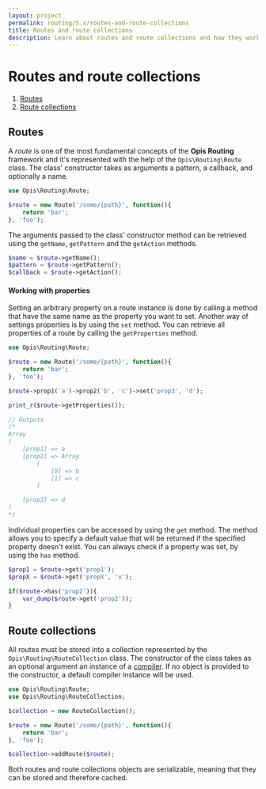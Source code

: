 ```yaml
---
layout: project
permalink: routing/5.x/routes-and-route-collections
title: Routes and route collections
description: Learn about routes and route collections and how they work together
---
```

# Routes and route collections

1. [Routes](#routes)
2. [Route collections](#route-collections)

## Routes

A *route* is one of the most fundamental concepts of the **Opis Routing** framework and 
it's represented with the help of the `Opis\Routing\Route` class. 
The class' constructor takes as arguments a pattern, a callback, and optionally a name.

```php
use Opis\Routing\Route;

$route = new Route('/some/{path}', function(){
    return 'bar';
}, 'foo');
``` 

The arguments passed to the class' constructor method can be retrieved using the 
`getName`, `getPattern` and the `getAction` methods.

```php
$name = $route->getName();
$pattern = $route->getPattern();
$callback = $route->getAction();
```

#### Working with properties

Setting an arbitrary property on a route instance is done by calling a method that have the same name as the 
property you want to set. Another way of settings properties is by using the `set` method.
You can retrieve all properties of a route by calling the `getProperties` method.

```php
use Opis\Routing\Route;

$route = new Route('/some/{path}', function(){
    return 'bar';
}, 'foo');

$route->prop1('a')->prop2('b', 'c')->set('prop3', 'd');

print_r($route->getProperties());

// Outputs
/*
Array
(
    [prop1] => a
    [prop2] => Array
        (
            [0] => b
            [1] => c
        )

    [prop3] => d
)
*/
``` 

Individual properties can be accessed by using the `get` method. The method allows you to specify a default value that 
will be returned if the specified property doesn't exist. You can always check if a property was set, by using 
the `has` method.

```php
$prop1 = $route->get('prop1');
$propX = $route->get('propX', 'x');

if($route->has('prop2')){
    var_dump($route->get('prop2'));
}
```

## Route collections

All routes must be stored into a collection represented by the `Opis\Routing\RouteCollection` class.
The constructor of the class takes as an optional argument an instance of a [compiler](#the-compiler).
If no object is provided to the constructor, a default compiler instance will be used.

```php
use Opis\Routing\Route;
use Opis\Routing\RouteCollection;

$collection = new RouteCollection();

$route = new Route('/some/{path}', function(){
    return 'bar';
}, 'foo');

$collection->addRoute($route);
```

Both routes and route collections objects are serializable, meaning that they can be stored and
therefore cached.